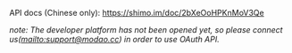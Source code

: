 API docs (Chinese only): https://shimo.im/doc/2bXeOoHPKnMoV3Qe

*note: The developer platform has not been opened yet, so please connect us(<mailto:support@modao.cc>) in order to use OAuth API.*
